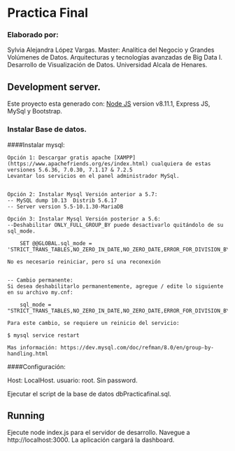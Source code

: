 # Practica Final

### Elaborado por: 
Sylvia Alejandra López Vargas.
Master: Analítica del Negocio y Grandes Volúmenes de Datos.
Arquitecturas y tecnologías avanzadas de Big Data I.
Desarrollo de Visualización de Datos.
Universidad Alcala de Henares.


## Development server.

Este proyecto esta generado con: [Node JS](https://nodejs.org/) version v8.11.1, Express JS, MySql y Bootstrap.

### Instalar Base de datos.

####Instalar mysql:

	Opción 1: Descargar gratis apache [XAMPP](https://www.apachefriends.org/es/index.html) cualquiera de estas versiones 5.6.36, 7.0.30, 7.1.17 & 7.2.5
	Levantar los servicios en el panel administrador MySql.


	Opción 2: Instalar Mysql Versión anterior a 5.7:
	-- MySQL dump 10.13  Distrib 5.6.17
	-- Server version 5.5-10.1.30-MariaDB

	Opción 3: Instalar Mysql Versión posterior a 5.6:
	--Deshabilitar ONLY_FULL_GROUP_BY puede desactivarlo quitándolo de su sql_mode. 

 		SET @@GLOBAL.sql_mode = 'STRICT_TRANS_TABLES,NO_ZERO_IN_DATE,NO_ZERO_DATE,ERROR_FOR_DIVISION_BY_ZERO,NO_AUTO_CREATE_USER,NO_ENGINE_SUBSTITUTION'

	No es necesario reiniciar, pero sí una reconexión


	-- Cambio permanente:
	Si desea deshabilitarlo permanentemente, agregue / edite lo siguiente en su archivo my.cnf:

 		sql_mode = "STRICT_TRANS_TABLES,NO_ZERO_IN_DATE,NO_ZERO_DATE,ERROR_FOR_DIVISION_BY_ZERO,NO_AUTO_CREATE_USER,NO_ENGINE_SUBSTITUTION"

	Para este cambio, se requiere un reinicio del servicio:

 	$ mysql service restart

	Mas información: https://dev.mysql.com/doc/refman/8.0/en/group-by-handling.html

####Configuración:

Host: LocalHost.
usuario: root.
Sin password.

Ejecutar el script de la base de datos dbPracticafinal.sql.


## Running 

Ejecute node index.js para el servidor de desarrollo.
Navegue a http://localhost:3000.
La aplicación cargará la dashboard. 